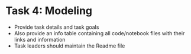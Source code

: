 # Task 4: Modeling

* Provide task details and task goals 
* Also provide an info table containing all code/notebook files with their links and information
* Task leaders should maintain the Readme file